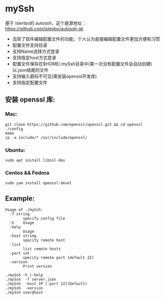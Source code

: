 # mySsh

基于 islenbo的 autossh，这个是源地址： https://github.com/islenbo/autossh.git
- 去除了软件编辑配置文件的功能，个人认为直接编辑配置文件更加方便和习惯
- 配置文件支持目录
- 支持Name选择方式登录
- 支持指定host方式登录
- 配置文件保存在$HOME/.mySsh目录中(第一次没有配置文件会自动创建)以.json结尾的文件
- 支持输入密码不可见(需安装openssl开发库)
- 支持指定配置文件



## 安装 openssl 库:
### Mac:
```
git clone https://github.com/openssl/openssl.git && cd openssl
./config
make
cp -a include/* /usr/include/openssl/
```

### Ubuntu:
```
sudo apt install libssl-dev
```

### Centos && Fedora
```
sudo yum install openssl-devel
```

## Example:

```
Usage of ./mySsh:
  -f string
    	specify config file
  -h	Usage
  -help
    	Usage
  -host string
    	specity remote host
  -list
    	list remote hosts
  -port int
    	specity remote port (default 22)
  -version
    	Print version

./mySsh -h |-help
./mySsh  -f server.json
./mySsh  -host IP [-port 22](Default)
./mySsh  -version
./mySsh user@host
```